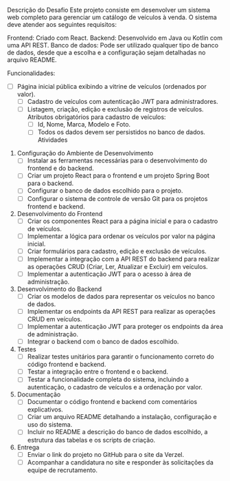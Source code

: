 Descrição do Desafio
Este projeto consiste em desenvolver um sistema web completo para gerenciar um catálogo de veículos à venda. O sistema deve atender aos seguintes requisitos:

   Frontend: Criado com React.
   Backend: Desenvolvido em Java ou Kotlin com uma API REST.
   Banco de dados: Pode ser utilizado qualquer tipo de banco de dados, desde que a escolha e a configuração sejam detalhadas no arquivo README.


Funcionalidades:
   - [ ] Página inicial pública exibindo a vitrine de veículos (ordenados por valor).
     - [ ] Cadastro de veículos com autenticação JWT para administradores.
     - [ ] Listagem, criação, edição e exclusão de registros de veículos.
     Atributos obrigatórios para cadastro de veículos: 
       - [ ] Id, Nome, Marca, Modelo e Foto.
       - [ ] Todos os dados devem ser persistidos no banco de dados.
Atividades
1. Configuração do Ambiente de Desenvolvimento
   - [ ] Instalar as ferramentas necessárias para o desenvolvimento do frontend e do backend.
   - [ ] Criar um projeto React para o frontend e um projeto Spring Boot para o backend.
   - [ ] Configurar o banco de dados escolhido para o projeto.
   - [ ] Configurar o sistema de controle de versão Git para os projetos frontend e backend.
2. Desenvolvimento do Frontend
   - [ ] Criar os componentes React para a página inicial e para o cadastro de veículos.
   - [ ] Implementar a lógica para ordenar os veículos por valor na página inicial.
   - [ ] Criar formulários para cadastro, edição e exclusão de veículos.
   - [ ] Implementar a integração com a API REST do backend para realizar as operações CRUD (Criar, Ler, Atualizar e Excluir) em veículos.
   - [ ] Implementar a autenticação JWT para o acesso à área de administração.
3. Desenvolvimento do Backend
   - [ ] Criar os modelos de dados para representar os veículos no banco de dados.
   - [ ] Implementar os endpoints da API REST para realizar as operações CRUD em veículos.
   - [ ] Implementar a autenticação JWT para proteger os endpoints da área de administração.
   - [ ] Integrar o backend com o banco de dados escolhido.
4. Testes
   - [ ] Realizar testes unitários para garantir o funcionamento correto do código frontend e backend.
   - [ ] Testar a integração entre o frontend e o backend.
   - [ ] Testar a funcionalidade completa do sistema, incluindo a autenticação, o cadastro de veículos e a ordenação por valor.
5. Documentação
   - [ ] Documentar o código frontend e backend com comentários explicativos.
   - [ ] Criar um arquivo README detalhando a instalação, configuração e uso do sistema.
   - [ ] Incluir no README a descrição do banco de dados escolhido, a estrutura das tabelas e os scripts de criação.
6. Entrega
   - [ ] Enviar o link do projeto no GitHub para o site da Verzel.
   - [ ] Acompanhar a candidatura no site e responder às solicitações da equipe de recrutamento.